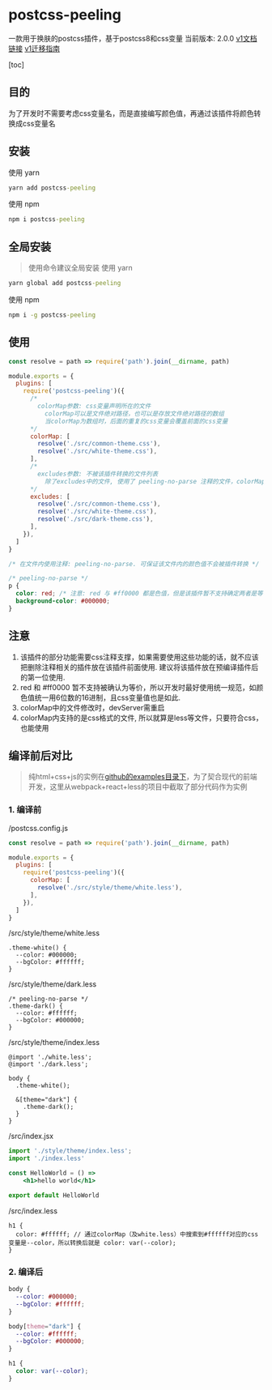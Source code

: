 # postcss-peeling
一款用于换肤的postcss插件，基于postcss8和css变量
当前版本: 2.0.0
[v1文档链接](./docs/v1-README.md)
[v1迁移指南](./docs/v1-to-v2.md)

[toc]

## 目的
为了开发时不需要考虑css变量名，而是直接编写颜色值，再通过该插件将颜色转换成css变量名

## 安装
使用 yarn
```cmd
yarn add postcss-peeling
```
使用 npm
```cmd
npm i postcss-peeling
```

## 全局安装
> 使用命令建议全局安装
使用 yarn
```cmd
yarn global add postcss-peeling
```
使用 npm
```cmd
npm i -g postcss-peeling
```

## 使用
```js
const resolve = path => require('path').join(__dirname, path)

module.exports = {
  plugins: [
    require('postcss-peeling')({
      /*
        colorMap参数: css变量声明所在的文件
          colorMap可以是文件绝对路径，也可以是存放文件绝对路径的数组
          当colorMap为数组时，后面的重复的css变量会覆盖前面的css变量
      */
      colorMap: [
        resolve('./src/common-theme.css'),
        resolve('./src/white-theme.css'),
      ],
      /*
        excludes参数: 不被该插件转换的文件列表
          除了excludes中的文件, 使用了 peeling-no-parse 注释的文件，colorMap中的文件，都不会被该插件转换
      */
      excludes: [
        resolve('./src/common-theme.css'),
        resolve('./src/white-theme.css'),
        resolve('./src/dark-theme.css'),
      ],
    }),
  ]
}
```

```css
/* 在文件内使用注释: peeling-no-parse. 可保证该文件内的颜色值不会被插件转换 */

/* peeling-no-parse */
p {
  color: red; /* 注意: red 与 #ff0000 都是色值，但是该插件暂不支持确定两者是等价的 */
  background-color: #000000;
}
```

## 注意
1. 该插件的部分功能需要css注释支撑，如果需要使用这些功能的话，就不应该把删除注释相关的插件放在该插件前面使用. 建议将该插件放在预编译插件后的第一位使用.
2. red 和 #ff0000 暂不支持被确认为等价，所以开发时最好使用统一规范，如颜色值统一用6位数的16进制，且css变量值也是如此.
3. colorMap中的文件修改时，devServer需重启
4. colorMap内支持的是css格式的文件, 所以就算是less等文件，只要符合css，也能使用

## 编译前后对比
> 纯html+css+js的实例在[github的examples目录下](https://github.com/z-juln/postcss-peeling/tree/master/examples)，为了契合现代的前端开发，这里从webpack+react+less的项目中截取了部分代码作为实例

### 1. 编译前
/postcss.config.js
```js
const resolve = path => require('path').join(__dirname, path)

module.exports = {
  plugins: [
    require('postcss-peeling')({
      colorMap: [
        resolve('./src/style/theme/white.less'),
      ],
    }),
  ]
}
```

/src/style/theme/white.less
```less
.theme-white() {
  --color: #000000;
  --bgColor: #ffffff;
}
```

/src/style/theme/dark.less
```less
/* peeling-no-parse */
.theme-dark() {
  --color: #ffffff;
  --bgColor: #000000;
}
```

/src/style/theme/index.less
```less
@import './white.less';
@import './dark.less';

body {
  .theme-white();

  &[theme="dark"] {
    .theme-dark();
  }
}
```

/src/index.jsx
```jsx
import './style/theme/index.less';
import './index.less'

const HelloWorld = () =>
	<h1>hello world</h1>

export default HelloWorld
```

/src/index.less
```less
h1 {
  color: #ffffff; // 通过colorMap（及white.less）中搜索到#ffffff对应的css变量是--color，所以转换后就是 color: var(--color);
}
```

### 2. 编译后
```css
body {
  --color: #000000;
  --bgColor: #ffffff;
}

body[theme="dark"] {
  --color: #ffffff;
  --bgColor: #000000;
}

h1 {
  color: var(--color);
}
```
